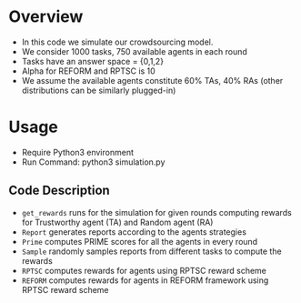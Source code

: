 # Overview
- In this code we simulate our crowdsourcing model.
- We consider 1000 tasks, 750 available agents in each round
- Tasks have an answer space = {0,1,2}
- Alpha for REFORM and RPTSC is 10
- We assume the available agents constitute 60% TAs, 40% RAs (other distributions can be similarly plugged-in)

# Usage
- Require Python3 environment
- Run Command: python3 simulation.py

## Code Description
- `get_rewards` runs for the simulation for given rounds computing rewards for Trustworthy agent (TA) and Random agent (RA)
- `Report` generates reports according to the agents strategies
- `Prime` computes PRIME scores for all the agents in every round
- `Sample` randomly samples reports from different tasks to compute the rewards
- `RPTSC` computes rewards for agents using RPTSC reward scheme
- `REFORM` computes rewards for agents in REFORM framework using RPTSC reward scheme